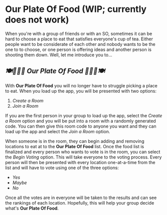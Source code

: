 # Our Plate Of Food (WIP; currently does not work)

When you're with a group of friends or with an SO, sometimes it can be hard to
choose a place to eat that satisfies everyone's cup of tea. Either people want
to be considerate of each other and nobody wants to be the one to to choose, or
one person is offering ideas and another person is shooting them down. Well, let
 me introduce you to...

## _🍽️🍛🍣🍜 Our Plate Of Food 🍕🍔🌮🍽️_

With **Our Plate Of Food** you will no longer have to struggle picking a place
to eat. When you load up the app, you will be presented with two options:

1. _Create a Room_
1. _Join a Room_

If you are the first person in your group to load up the app, select the
_Create a Room_ option and you will be put into a room with a randomly generated
code. You can then give this room code to anyone you want and they can load up
the app and select the _Join a Room_ option.

When someone is in the room, they can begin adding and removing locations to eat
at to the **Our Plate Of Food** list. Once the food list is finalized and every
person who wants to vote is in the room, you can select the _Begin Voting_
option. This will take everyone to the voting process. Every person will then be
presented with every location one-at-a-time from the list and will have to vote
using one of the three options:

* _Yes_
* _Maybe_
* _No_

Once all the votes are in everyone will be taken to the results and can see the
rankings of each location. Hopefully, this will help your group decide what's
**Our Plate Of Food**.
